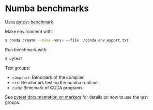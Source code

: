 # Numba benchmarks

Uses [pytest-benchmark](https://pytest-benchmark.readthedocs.io/en/stable/).

Make environment with:

```bash
$ conda create --name <env> --file ./conda_env_export.txt
```

Run benchmark with:

```bash
$ pytest
```


Test groups:

* `compiler`:
    Bencmark of the compiler
* `nrt`:
    Benchmark testing the numba runtime
* `cuda`:
    Bencmark of CUDA programs

See [pytest documentation on markers](http://doc.pytest.org/en/latest/example/markers.html) for details on how to use the test groups.
